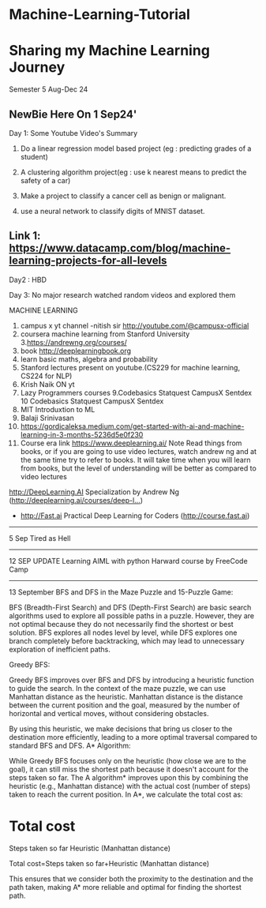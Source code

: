 # Machine-Learning-Tutorial

# Sharing my Machine Learning Journey
Semester 5 Aug-Dec 24

NewBie Here On 1 Sep24'
------------------------------------
Day 1: Some Youtube Video's Summary

1. Do a linear regression model based project (eg : predicting grades of a student)

2. A clustering algorithm project(eg : use k nearest means to predict the safety of a  car)

3. Make a project to classify a cancer cell as benign or malignant.

4. use a neural network to classify digits of MNIST dataset.

Link 1: https://www.datacamp.com/blog/machine-learning-projects-for-all-levels
------------------------------------
Day2 : HBD 

Day 3: No major research watched random videos and explored them 

MACHINE LEARNING 
1. campus x yt channel -nitish sir http://youtube.com/@campusx-official 
2. coursera machine learning from Stanford University
3.https://andrewng.org/courses/
4. book http://deeplearningbook.org 
5. learn basic maths, algebra and probability
6. Stanford lectures present on youtube.(CS229 for machine learning, CS224 for NLP)
7. Krish Naik ON yt
8. Lazy Programmers courses
9.Codebasics
   Statquest
    CampusX
      Sentdex
10 Codebasics
Statquest
CampusX
Sentdex
11. MIT Introduxtion to ML
12. Balaji Srinivasan
13. https://gordicaleksa.medium.com/get-started-with-ai-and-machine-learning-in-3-months-5236d5e0f230
14. Course era link https://www.deeplearning.ai/
Note
Read things from books, or if you are going to use video lectures, watch andrew ng and at the same time try to refer to books. It will take time when you will learn from books, but the level of understanding will be better as compared to video lectures



http://DeepLearning.AI Specialization by Andrew Ng (http://deeplearning.ai/courses/deep-l…) 

 * http://Fast.ai Practical Deep Learning for Coders (http://course.fast.ai)
-------------------------------------------------------
5 Sep  Tired as Hell




-------------------------------------------------------

12 SEP UPDATE
Learning AIML with python Harward course by FreeCode Camp


------------------------------------------------------
13 September 
BFS and DFS in the Maze Puzzle and 15-Puzzle Game:

BFS (Breadth-First Search) and DFS (Depth-First Search) are basic search algorithms used to explore all possible paths in a puzzle.
However, they are not optimal because they do not necessarily find the shortest or best solution.
BFS explores all nodes level by level, while DFS explores one branch completely before backtracking, which may lead to unnecessary exploration of inefficient paths.


Greedy BFS:

Greedy BFS improves over BFS and DFS by introducing a heuristic function to guide the search.
In the context of the maze puzzle, we can use Manhattan distance as the heuristic.
Manhattan distance is the distance between the current position and the goal, measured by the number of horizontal and vertical moves, without considering obstacles.

By using this heuristic, we make decisions that bring us closer to the destination more efficiently, leading to a more optimal traversal compared to standard BFS and DFS.
A* Algorithm:

While Greedy BFS focuses only on the heuristic (how close we are to the goal), it can still miss the shortest path because it doesn't account for the steps taken so far.
The A algorithm* improves upon this by combining the heuristic (e.g., Manhattan distance) with the actual cost (number of steps) taken to reach the current position.
In A*, we calculate the total cost as:

Total cost
=
Steps taken so far Heuristic (Manhattan distance)

Total cost=Steps taken so far+Heuristic (Manhattan distance)

This ensures that we consider both the proximity to the destination and the path taken, making A* more reliable and optimal for finding the shortest path.
